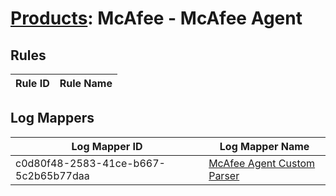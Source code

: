 # [Products](README.md): McAfee - McAfee Agent

## Rules

|Rule ID|Rule Name|
|----|----|


## Log Mappers

|Log Mapper ID|Log Mapper Name|
|----|----|
|c0d80f48-2583-41ce-b667-5c2b65b77daa|[McAfee Agent Custom Parser](../mappings/c0d80f48-2583-41ce-b667-5c2b65b77daa.md)|


